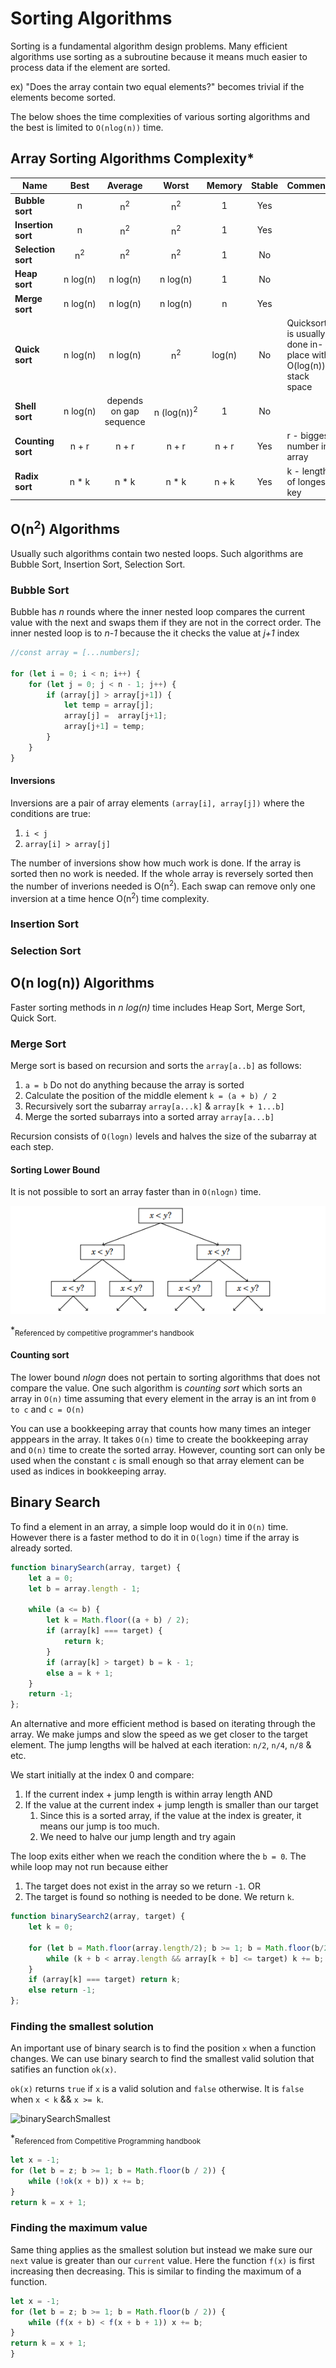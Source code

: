 # Sorting Algorithms

Sorting is a fundamental algorithm design problems. Many efficient algorithms use sorting as a subroutine because it means much easier to process data if the element are sorted.

ex) "Does the array contain two equal elements?" becomes trivial if the elements become sorted.

The below shoes the time complexities of various sorting algorithms and the best is limited to ```O(nlog(n))``` time.

## Array Sorting Algorithms Complexity*

| Name                  | Best            | Average             | Worst               | Memory    | Stable    | Comments  |
| --------------------- | :-------------: | :-----------------: | :-----------------: | :-------: | :-------: | :-------- |
| **Bubble sort**       | n               | n<sup>2</sup>       | n<sup>2</sup>       | 1         | Yes       |           |
| **Insertion sort**    | n               | n<sup>2</sup>       | n<sup>2</sup>       | 1         | Yes       |           |
| **Selection sort**    | n<sup>2</sup>   | n<sup>2</sup>       | n<sup>2</sup>       | 1         | No        |           |
| **Heap sort**         | n&nbsp;log(n)   | n&nbsp;log(n)       | n&nbsp;log(n)       | 1         | No        |           |
| **Merge sort**        | n&nbsp;log(n)   | n&nbsp;log(n)       | n&nbsp;log(n)       | n         | Yes       |           |
| **Quick sort**        | n&nbsp;log(n)   | n&nbsp;log(n)       | n<sup>2</sup>       | log(n)    | No        | Quicksort is usually done in-place with O(log(n)) stack space |
| **Shell sort**        | n&nbsp;log(n)   | depends on gap sequence   | n&nbsp;(log(n))<sup>2</sup>  | 1         | No         |           |
| **Counting sort**     | n + r           | n + r               | n + r               | n + r     | Yes       | r - biggest number in array |
| **Radix sort**        | n * k           | n * k               | n * k               | n + k     | Yes       | k - length of longest key |

## O(n<sup>2</sup>) Algorithms

Usually such algorithms contain two nested loops. Such algorithms are Bubble Sort, Insertion Sort, Selection Sort. 

### Bubble Sort

Bubble has <em>n</em> rounds where the inner nested loop compares the current value with the next and swaps them if they are not in the correct order. The inner nested loop is to <em>n-1</em> because the it checks the value at <em>j+1</em> index

```javascript
//const array = [...numbers];

for (let i = 0; i < n; i++) {
    for (let j = 0; j < n - 1; j++) {
        if (array[j] > array[j+1]) {
            let temp = array[j];
            array[j] =  array[j+1];
            array[j+1] = temp;
        }
    }
}
```

#### Inversions

Inversions are a pair of array elements ```(array[i], array[j])``` where the conditions are true:

1. ```i < j```
2. ```array[i] > array[j]```

The number of inversions show how much work is done. If the array is sorted then no work is needed. If the whole array is reversely sorted then the number of inverions needed is O(n<sup>2</sup>). Each swap can remove only one inversion at a time hence O(n<sup>2</sup>) time complexity.


### Insertion Sort


### Selection Sort


## O(n&nbsp;log(n)) Algorithms

Faster sorting methods in <em>n&nbsp;log(n)</em> time includes Heap Sort, Merge Sort, Quick Sort.

### Merge Sort

Merge sort is based on recursion and sorts the ```array[a..b]``` as follows:

1. ```a = b``` Do not do anything because the array is sorted
2. Calculate the position of the middle element ```k = (a + b) / 2```
3. Recursively sort the subarray ```array[a...k]``` & ```array[k + 1...b]```
4. Merge the sorted subarrays into a sorted array ```array[a...b]```

Recursion consists of ```O(logn)``` levels and halves the size of the subarray at each step.

#### Sorting Lower Bound

It is not possible to sort an array faster than in ```O(nlogn)``` time. 

![limit](./sortLowerBound.png)

*<sub>Referenced by competitive programmer's handbook</sub>

#### Counting sort

The lower bound *nlogn* does not pertain to sorting algorithms that does not compare the value. One such algorithm is *counting sort* which sorts an array in ```O(n)``` time assuming that every element in the array is an int from ```0 to c``` and ```c = O(n)```

You can use a bookkeeping array that counts how many times an integer apppears in the array. It takes ```O(n)``` time to create the bookkeeping array and ```O(n)``` time to create the sorted array. However, counting sort can only be used when the constant ```c``` is small enough so that array element can be used as indices in bookkeeping array.

## Binary Search

To find a element in an array, a simple loop would do it in ```O(n)``` time. However there is a faster method to do it in ```O(logn)``` time if the array is already sorted.

```javascript
function binarySearch(array, target) {
    let a = 0;
    let b = array.length - 1;
    
    while (a <= b) {
        let k = Math.floor((a + b) / 2);
        if (array[k] === target) {
            return k;
        }
        if (array[k] > target) b = k - 1;
        else a = k + 1;
    }
    return -1;
};
```

An alternative and more efficient method is based on iterating through the array. We make jumps and slow the speed as we get closer to the target element. The jump lengths will be halved at each iteration: ```n/2```, ```n/4```, ```n/8``` & etc.

We start initially at the index 0 and compare:

1. If the current index + jump length is within array length AND
2. If the value at the current index + jump length is smaller than our target
   1. Since this is a sorted array, if the value at the index is greater, it means our jump is too much.
   2. We need to halve our jump length and try again

The loop exits either when we reach the condition where the ```b = 0```. The while loop may not run because either

1. The target does not exist in the array so we return ```-1```. OR
2. The target is found so nothing is needed to be done. We return ```k```.

```javascript
function binarySearch2(array, target) {
    let k = 0;

    for (let b = Math.floor(array.length/2); b >= 1; b = Math.floor(b/2)) {
        while (k + b < array.length && array[k + b] <= target) k += b;
    }
    if (array[k] === target) return k;
    else return -1; 
};
```

### Finding the smallest solution

An important use of binary search is to find the position ```x``` when a function changes. We can use binary search to find the smallest valid solution that satifies an function ```ok(x)```.

```ok(x)``` returns ```true``` if ```x``` is a valid solution and ```false``` otherwise. It is ```false``` when ```x < k``` && ```x >= k```.

![binarySearchSmallest](./binarySearchSmallest.png)

*<sub>Referenced from Competitive Programming handbook</sub>

```javascript
let x = -1;
for (let b = z; b >= 1; b = Math.floor(b / 2)) {
    while (!ok(x + b)) x += b;
}
return k = x + 1;
```

### Finding the maximum value

Same thing applies as the smallest solution but instead we make sure our ```next``` value is greater than our ```current``` value. Here the function ```f(x)``` is first increasing then decreasing. This is similar to finding the maximum of a function.

```javascript
let x = -1;
for (let b = z; b >= 1; b = Math.floor(b / 2)) {
    while (f(x + b) < f(x + b + 1)) x += b;
}
return k = x + 1;
}
```

